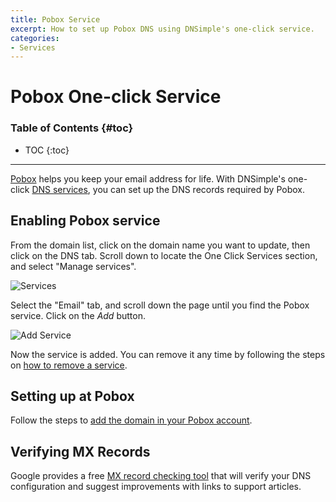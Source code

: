 ```yaml
---
title: Pobox Service
excerpt: How to set up Pobox DNS using DNSimple's one-click service.
categories:
- Services
---
```


# Pobox One-click Service

### Table of Contents {#toc}

* TOC
{:toc}

---

[Pobox](https://www.pobox.com) helps you keep your email address for life. With DNSimple's one-click [DNS services](/categories/services/), you can set up the DNS records required by Pobox.


## Enabling Pobox service

From the domain list, click on the domain name you want to update, then click on the DNS tab. Scroll down to locate the One Click Services section, and select "Manage services".

![Services](/files/services-dns-page-add.png)

Select the "Email" tab, and scroll down the page until you find the Pobox service. Click on the *Add* button.

![Add Service](/files/services-pobox.png)

Now the service is added. You can remove it any time by following the steps on [how to remove a service](/articles/services/#removing-services).


## Setting up at Pobox

Follow the steps to [add the domain in your Pobox account](https://www.fastmail.com/how-to/email-for-your-domain/).

## Verifying MX Records

Google provides a free [MX record checking tool](https://toolbox.googleapps.com/apps/checkmx) that will verify your DNS configuration and suggest improvements with links to support articles.
